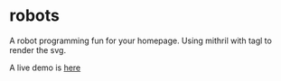 # robots
A robot programming fun for your homepage. Using mithril with tagl to render the svg.

A live demo is [here](https://abulvenz.github.io/robots)